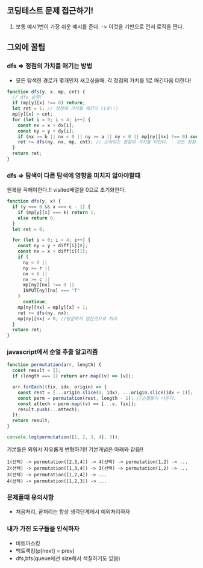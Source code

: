 ## 코딩테스트 문제 접근하기!

1. 보통 예시1번이 가장 쉬운 예시를 준다. -> 이것을 기반으로 먼저 로직을 짠다.

## 그외에 꿀팁

### dfs => 정점의 가치를 매기는 방법

- 모든 탐색한 경로가 몇개인지 새고싶을때: 각 정점의 가치를 1로 매긴다음 더한다!

```js
function dfs(y, x, mp, cnt) {
  // dfs 순회!
  if (mp[y][x] !== 0) return;
  let ret = 1; // 정점에 가치를 매긴다 (1로!!)
  mp[y][x] = cnt;
  for (let i = 0; i < 4; i++) {
    const nx = x + dx[i];
    const ny = y + dy[i];
    if (nx >= b || nx < 0 || ny >= a || ny < 0 || mp[ny][nx] !== 0) continue;
    ret += dfs(ny, nx, mp, cnt); // 순회되는 정점의 가치를 더한다. - 모든 정점의 가치가 1이므로 탐색한 노드의 값이 나온다!
  }
  return ret;
}
```

### dfs => 탐색이 다른 탐색에 영향을 미치지 않아야할때

원복을 꼭해야한다.!! visited배열을 0으로 초기화한다.

```js
function dfs(y, x) {
  if (y === 0 && x === c - 1) {
    if (mp[y][x] === k) return 1;
    else return 0;
  }
  let ret = 0;

  for (let i = 0; i < 4; i++) {
    const ny = y + diff[i][0];
    const nx = x + diff[i][1];
    if (
      ny < 0 ||
      ny >= r ||
      nx < 0 ||
      nx >= c ||
      mp[ny][nx] !== 0 ||
      INPUT[ny][nx] === "T"
    )
      continue;
    mp[ny][nx] = mp[y][x] + 1;
    ret += dfs(ny, nx);
    mp[ny][nx] = 0; //방문하지 않은것으로 처리
  }
  return ret;
}
```

### javascript에서 순열 추출 알고리즘

```js
function permutation(arr, length) {
  const result = [];
  if (length === 1) return arr.map((v) => [v]);

  arr.forEach((fix, idx, origin) => {
    const rest = [...origin.slice(0, idx), ...origin.slice(idx + 1)];
    const perm = permutation(rest, length - 1); //순열들이 나온다.
    const attech = perm.map((v) => [...v, fix]);
    result.push(...attech);
  });
  return result;
}

console.log(permutation([1, 2, 3, 4], 3));
```

기본틀은 외워서 자유롭게 변형하기!! 기본개념은 아래와 같음!!

```
1(선택) -> permutation([2,3,4]) -> 4(선택) -> permutation(1,2) -> ...
2(선택) -> permutation([1,3,4]) -> 3(선택) -> permutation(1,2) -> ...
3(선택) -> permutation([1,2,4]) -> ...
4(선택) -> permutation([1,2,3]) -> ...
```

### 문제풀때 유의사항

- 처음처리, 끝처리는 항상 생각단계에서 예외처리하자

### 내가 가진 도구들을 인식하자

- 비트마스킹
- 백트랙킹(p[next] = prev)
- dfs,bfs(queue에선 size해서 색칠하기도 있음)
